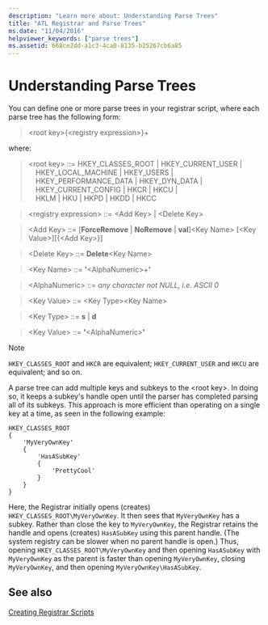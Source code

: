 ```yaml
---
description: "Learn more about: Understanding Parse Trees"
title: "ATL Registrar and Parse Trees"
ms.date: "11/04/2016"
helpviewer_keywords: ["parse trees"]
ms.assetid: 668ce2dd-a1c3-4ca0-8135-b25267cb6a85
---
```

# Understanding Parse Trees

You can define one or more parse trees in your registrar script, where each parse tree has the following form:

> \<root key>{\<registry expression>}+

where:

> \<root key> ::= HKEY_CLASSES_ROOT \| HKEY_CURRENT_USER \|\
> &emsp;HKEY_LOCAL_MACHINE \| HKEY_USERS \|\
> &emsp;HKEY_PERFORMANCE_DATA \| HKEY_DYN_DATA \|\
> &emsp;HKEY_CURRENT_CONFIG \| HKCR \| HKCU \|\
> &emsp;HKLM \| HKU \| HKPD \| HKDD \| HKCC

> \<registry expression> ::= \<Add Key> \| \<Delete Key>

> \<Add Key> ::= \[**ForceRemove** \| **NoRemove** \| **val**]\<Key Name> [\<Key Value>][{\<Add Key>}]

> \<Delete Key> ::= **Delete**\<Key Name>

> \<Key Name> ::= **'**\<AlphaNumeric>+**'**

> \<AlphaNumeric> ::= *any character not NULL, i.e. ASCII 0*

> \<Key Value> ::= \<Key Type>\<Key Name>

> \<Key Type> ::= **s** \| **d**

> \<Key Value> ::= **'**\<AlphaNumeric>**'**

> [!NOTE]
> `HKEY_CLASSES_ROOT` and `HKCR` are equivalent; `HKEY_CURRENT_USER` and `HKCU` are equivalent; and so on.

A parse tree can add multiple keys and subkeys to the \<root key>. In doing so, it keeps a subkey's handle open until the parser has completed parsing all of its subkeys. This approach is more efficient than operating on a single key at a time, as seen in the following example:

```rgs
HKEY_CLASSES_ROOT
{
    'MyVeryOwnKey'
    {
        'HasASubKey'
        {
            'PrettyCool'
        }
    }
}
```

Here, the Registrar initially opens (creates) `HKEY_CLASSES_ROOT\MyVeryOwnKey`. It then sees that `MyVeryOwnKey` has a subkey. Rather than close the key to `MyVeryOwnKey`, the Registrar retains the handle and opens (creates) `HasASubKey` using this parent handle. (The system registry can be slower when no parent handle is open.) Thus, opening `HKEY_CLASSES_ROOT\MyVeryOwnKey` and then opening `HasASubKey` with `MyVeryOwnKey` as the parent is faster than opening `MyVeryOwnKey`, closing `MyVeryOwnKey`, and then opening `MyVeryOwnKey\HasASubKey`.

## See also

[Creating Registrar Scripts](../atl/creating-registrar-scripts.md)
